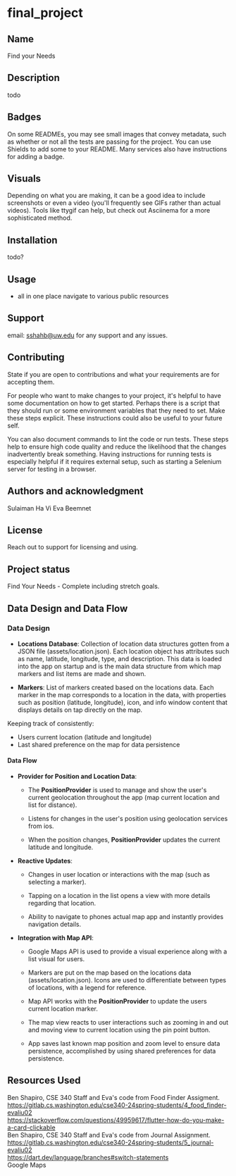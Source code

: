 # final_project

## Name
Find your Needs

## Description
todo

## Badges
On some READMEs, you may see small images that convey metadata, such as whether or not all the tests are passing for the project. You can use Shields to add some to your README. Many services also have instructions for adding a badge.

## Visuals
Depending on what you are making, it can be a good idea to include screenshots or even a video (you'll frequently see GIFs rather than actual videos). Tools like ttygif can help, but check out Asciinema for a more sophisticated method.

## Installation
todo?

## Usage
- all in one place navigate to various public resources

## Support
email: sshahb@uw.edu for any support and any issues.

## Contributing
State if you are open to contributions and what your requirements are for accepting them.

For people who want to make changes to your project, it's helpful to have some documentation on how to get started. Perhaps there is a script that they should run or some environment variables that they need to set. Make these steps explicit. These instructions could also be useful to your future self.

You can also document commands to lint the code or run tests. These steps help to ensure high code quality and reduce the likelihood that the changes inadvertently break something. Having instructions for running tests is especially helpful if it requires external setup, such as starting a Selenium server for testing in a browser.

## Authors and acknowledgment
Sulaiman
Ha Vi
Eva
Beemnet 

## License
Reach out to support for licensing and using.

## Project status
Find Your Needs - Complete including stretch goals.

## Data Design and Data Flow
### Data Design

*   **Locations Database**: Collection of location data structures gotten from a JSON file (assets/location.json). Each location object has attributes such as name, latitude, longitude, type, and description. This data is loaded into the app on startup and is the main data structure from which map markers and list items are made and shown.
    
*   **Markers**: List of markers created based on the locations data. Each marker in the map corresponds to a location in the data, with properties such as position (latitude, longitude), icon, and info window content that displays details on tap directly on the map.

Keeping track of consistently:
- Users current location (latitude and longitude)
- Last shared preference on the map for data persistence

#### Data Flow

*   **Provider for Position and Location Data**:
    
    *   The **PositionProvider** is used to manage and show the user's current geolocation throughout the app (map current location and list for distance).        
    *   Listens for changes in the user's position using geolocation services from ios.
        
    *   When the position changes, **PositionProvider** updates the current latitude and longitude.
                
*   **Reactive Updates**:
    
    *   Changes in user location or interactions with the map (such as selecting a marker).
        
    *   Tapping on a location in the list opens a view with more details regarding that location.

    *   Ability to navigate to phones actual map app and instantly provides navigation details.
        
*   **Integration with Map API**:
    
    *   Google Maps API is used to provide a visual experience along with a list visual for users.
        
    *   Markers are put on the map based on the locations data (assets/location.json). Icons are used to differentiate between types of locations, with a legend for reference.
        
    *   Map API works with the **PositionProvider** to update the users current location marker.
        
    *   The map view reacts to user interactions such as zooming in and out and moving view to current location using the pin point button.
        
    *   App saves last known map position and zoom level to ensure data persistence, accomplished by using shared preferences for data persistence.

## Resources Used
Ben Shapiro, CSE 340 Staff and Eva's code from Food Finder Assigment. https://gitlab.cs.washington.edu/cse340-24spring-students/4_food_finder-evaliu02 <br/>
https://stackoverflow.com/questions/49959617/flutter-how-do-you-make-a-card-clickable <br/>
Ben Shapiro, CSE 340 Staff and Eva's code from Journal Assignment. https://gitlab.cs.washington.edu/cse340-24spring-students/5_journal-evaliu02 <br/>
https://dart.dev/language/branches#switch-statements <br/>
Google Maps <br/>
